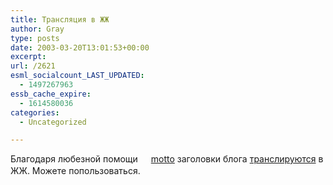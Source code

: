 ```yaml
---
title: Трансляция в ЖЖ
author: Gray
type: posts
date: 2003-03-20T13:01:53+00:00
excerpt:
url: /2621
esml_socialcount_LAST_UPDATED:
  - 1497267963
essb_cache_expire:
  - 1614580036
categories:
  - Uncategorized

---
```








Благодаря любезной помощи <a href="http://www.livejournal.com/userinfo.bml?user=motto" target="_blank"><img src="https://i1.wp.com/www.searchengines.ru/blog/images/userinfo.gif?resize=17%2C17" width="17" height="17" border="0" align="absmiddle" data-recalc-dims="1" /></a><a href="http://www.livejournal.com/users/motto/" target="_blank">motto</a> заголовки блога <a href="http://www.livejournal.com/users/gray_ru_blog_ru/" target="_blank">транслируются</a> в ЖЖ. Можете попользоваться.